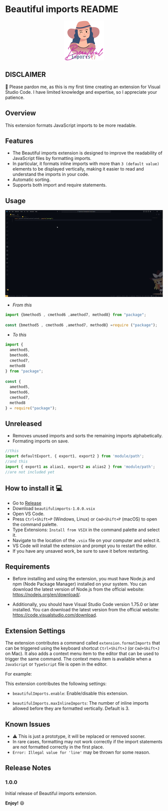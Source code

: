 # Beautiful imports README

<p
    align="center"
    style="text-align: center;"
>
    <img
        src="https://raw.githubusercontent.com/abderox/BEAUTIFUL-IMPORTS/main/icons/beautifulImports.png"
        alt="Beautiful imports"
    />
</p>

## DISCLAIMER

👋 Please pardon me, as this is my first time creating an extension for Visual Studio Code. I have limited knowledge and expertise, so I appreciate your patience.

## Overview

This extension formats JavaScript imports to be more readable.

## Features

- The Beautiful imports extension is designed to improve the readability of JavaScript files by formatting imports.
- In particular, it formats inline imports with more than `3 (default value)` elements to be displayed vertically, making it easier to read and understand the imports in your code.
- Automatic sorting.
- Supports both import and require statements.

## Usage

<p
    align="center"
    style="text-align: center;"
>
    <img
        src="github/vscode-extension.gif"
        alt="Inline imports"
    />
</p>

- _From this_

```typescript
import {bmethod5 , cmethod6 ,amethod7, method8} from "package";

const {bmethod5 , cmethod6 ,amethod7, method8} =require ("package");
```

- _To this_

```typescript
import {
  amethod5,
  bmethod6,
  cmethod7,
  method8
} from "package";

const {
  amethod5,
  bmethod6,
  cmethod7,
  method8
} = require("package");
```

## Unreleased

- Removes unused imports and sorts the remaining imports alphabetically.
- Formating imports on save.
  
```typescript
//this
import defaultExport, { export1, export2 } from 'module/path';
//and this
import { export1 as alias1, export2 as alias2 } from 'module/path';
//are not included yet
```

## How to install it 💻

- Go to [Release](https://github.com/abderox/BEAUTIFUL-IMPORTS/releases/tag/v1.0.0)
- Download `beautifulimports-1.0.0.vsix`
- Open VS Code.
- Press `Ctrl+Shift+P` (Windows, Linux) or `Cmd+Shift+P` (macOS) to open the command palette.
- Type Extensions: `Install from VSIX` in the command palette and select it.
- Navigate to the location of the `.vsix` file on your computer and select it.
- VS Code will install the extension and prompt you to restart the editor.
- If you have any unsaved work, be sure to save it before restarting.

## Requirements

- Before installing and using the extension, you must have Node.js and npm (Node Package Manager) installed on your system. You can download the latest version of Node.js from the official website: <https://nodejs.org/en/download/>.

- Additionally, you should have Visual Studio Code version 1.75.0 or later installed. You can download the latest version from the official website: <https://code.visualstudio.com/download>.

## Extension Settings

The extension contributes a command called `extension.formatImports` that can be triggered using the keyboard shortcut `Ctrl+Shift+J` (or `Cmd+Shift+J` on Mac). It also adds a context menu item to the editor that can be used to trigger the same command. The context menu item is available when a `JavaScript` or `TypeScript` file is open in the editor.

For example:

This extension contributes the following settings:

- `beautifulImports.enable`: Enable/disable this extension.

- `beautifulImports.maxInlineImports`: The number of inline imports allowed before they are formatted vertically. Default is 3.

## Known Issues

- ⚠️ This is  just a prototype, it will be replaced or removed sooner.
- In rare cases, formatting may not work correctly if the import statements are not formatted correctly in the first place.
- `Error: Illegal value for 'line'` may be thrown for some reason.

## Release Notes

### 1.0.0

Initial release of Beautiful imports extension.

**Enjoy!** 😄
